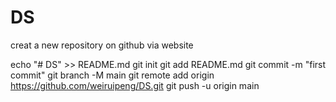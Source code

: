 # DS

creat a new repository on github via website

echo "# DS" >> README.md
git init
git add README.md
git commit -m "first commit"
git branch -M main
git remote add origin https://github.com/weiruipeng/DS.git
git push -u origin main



